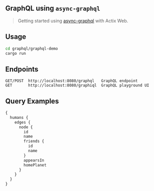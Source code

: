 ## GraphQL using `async-graphql`

> Getting started using [async-graphql](https://github.com/async-graphql/async-graphql) with Actix Web.

## Usage

```bash
cd graphql/graphql-demo
cargo run
```

## Endpoints

```
GET/POST  http://localhost:8080/graphql   GraphQL endpoint
GET       http://localhost:8080/graphiql  GraphQL playground UI
```

## Query Examples

```graphql
{
  humans {
    edges {
      node {
        id
        name
        friends {
          id
          name
        }
        appearsIn
        homePlanet
      }
    }
  }
}
```
